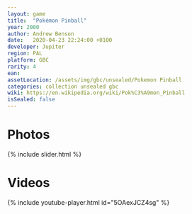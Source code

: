 ```yaml
---
layout: game
title:  "Pokémon Pinball"
year: 2000
author: Andrew Benson
date:   2020-04-23 22:24:00 +0100
developer: Jupiter
region: PAL
platform: GBC
rarity: 4
ean: 
assetLocation: /assets/img/gbc/unsealed/Pokemon Pinball
categories: collection unsealed gbc
wiki: https://en.wikipedia.org/wiki/Pok%C3%A9mon_Pinball
isSealed: false
---
```


# Photos

{% include slider.html %}

# Videos
{% include youtube-player.html id="5OAexJCZ4sg" %}
